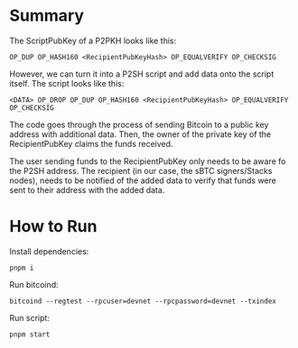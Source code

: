 # Summary

The ScriptPubKey of a P2PKH looks like this:
```
OP_DUP OP_HASH160 <RecipientPubKeyHash> OP_EQUALVERIFY OP_CHECKSIG
```

However, we can turn it into a P2SH script and add data onto the script itself. The script looks like this:
```
<DATA> OP_DROP OP_DUP OP_HASH160 <RecipientPubKeyHash> OP_EQUALVERIFY OP_CHECKSIG
```

The code goes through the process of sending Bitcoin to a public key address with additional data. Then, the owner of the private key of the RecipientPubKey claims the funds received.

The user sending funds to the RecipientPubKey only needs to be aware fo the P2SH address.
The recipient (in our case, the sBTC signers/Stacks nodes), needs to be notified of the added data to verify that funds were sent to their address with
the added data.

# How to Run

Install dependencies:
```
pnpm i
```

Run bitcoind:
```
bitcoind --regtest --rpcuser=devnet --rpcpassword=devnet --txindex
```

Run script:
```
pnpm start
```

